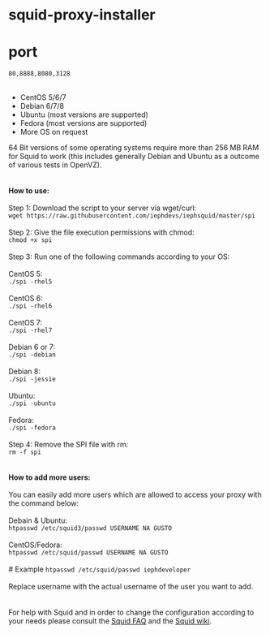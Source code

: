 # squid-proxy-installer

# port
<code>80,8888,8080,3128</code><br /><br />
<ul>
<li>CentOS 5/6/7</li>
<li>Debian 6/7/8</li>
<li>Ubuntu (most versions are supported)</li>
<li>Fedora (most versions are supported)</li>
<li>More OS on request</li>
</ul>
64 Bit versions of some operating systems require more than 256 MB RAM for Squid to work (this includes generally Debian and Ubuntu as a outcome of various tests in OpenVZ).<br /><br /><br />
<b>How to use:</b><br /><br />
Step 1: Download the script to your server via wget/curl:<br />
<code>wget https://raw.githubusercontent.com/iephdevs/iephsquid/master/spi</code><br /><br />
Step 2: Give the file execution permissions with chmod:<br />
<code>chmod +x spi</code><br /><br />
Step 3: Run one of the following commands according to your OS:<br /><br />
CentOS 5:<br />
<code>./spi -rhel5</code><br /><br />
CentOS 6:<br />
<code>./spi -rhel6</code><br /><br />
CentOS 7:<br />
<code>./spi -rhel7</code><br /><br />
Debian 6 or 7:<br />
<code>./spi -debian</code><br /><br />
Debian 8:<br />
<code>./spi -jessie</code><br /><br />
Ubuntu:<br />
<code>./spi -ubuntu</code><br /><br />
Fedora:<br />
<code>./spi -fedora</code><br /><br />
Step 4: Remove the SPI file with rm:<br />
<code>rm -f spi</code><br /><br /><br />
<b>How to add more users:</b><br /><br />
You can easily add more users which are allowed to access your proxy with the command below:<br /><br />
Debain & Ubuntu:<br />
<code>htpasswd /etc/squid3/passwd USERNAME NA GUSTO</code><br /><br />
CentOS/Fedora:<br />
<code>htpasswd /etc/squid/passwd USERNAME NA GUSTO</code><br /><br />
# Example
<code>htpasswd /etc/squid/passwd iephdeveloper</code><br /><br />
Replace username with the actual username of the user you want to add.<br /><br /><br />
For help with Squid and in order to change the configuration according to your needs please consult the <a href="http://wiki.squid-cache.org/SquidFaq">Squid FAQ</a> and the <a href="http://wiki.squid-cache.org/">Squid wiki</a>.
